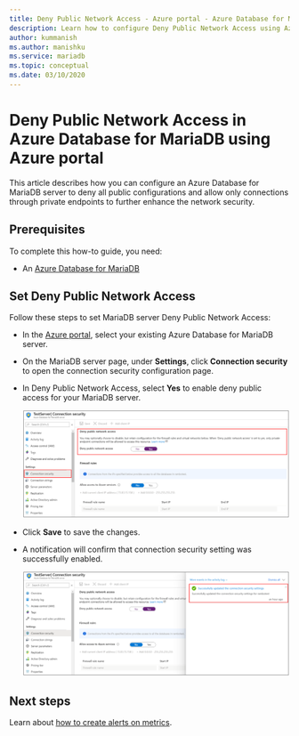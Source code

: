 ```yaml
---
title: Deny Public Network Access - Azure portal - Azure Database for MariaDB
description: Learn how to configure Deny Public Network Access using Azure portal for your Azure Database for MariaDB 
author: kummanish
ms.author: manishku
ms.service: mariadb
ms.topic: conceptual
ms.date: 03/10/2020
---
```


# Deny Public Network Access in Azure Database for MariaDB using Azure portal

This article describes how you can configure an Azure Database for MariaDB server to deny all public configurations and allow only connections through private endpoints to further enhance the network security.

## Prerequisites

To complete this how-to guide, you need:

* An [Azure Database for MariaDB](quickstart-create-MariaDB-server-database-using-azure-portal.md)

## Set Deny Public Network Access

Follow these steps to set MariaDB server Deny Public Network Access:

* In the [Azure portal](https://portal.azure.com/), select your existing Azure Database for MariaDB server.

* On the MariaDB server page, under **Settings**, click **Connection security** to open the connection security configuration page.

* In Deny Public Network Access, select **Yes** to enable deny public access for your MariaDB server.

    ![Azure Database for MariaDB Deny network access](./media/howto-deny-public-network-access/deny-public-network-access.PNG)

* Click **Save** to save the changes.

* A notification will confirm that connection security setting was successfully enabled.

    ![Azure Database for MariaDB Deny network access success](./media/howto-deny-public-network-access/deny-public-network-access-success.png)

## Next steps

Learn about [how to create alerts on metrics](howto-alert-metric.md).